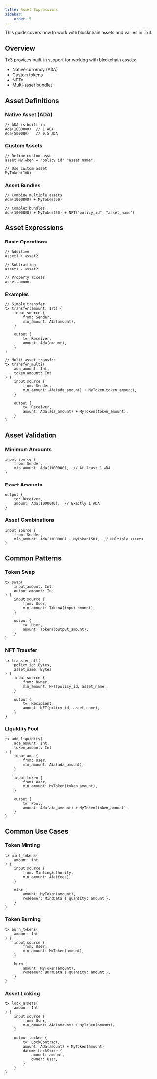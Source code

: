 ```yaml
---
title: Asset Expressions
sidebar:
    order: 5
---
```


This guide covers how to work with blockchain assets and values in Tx3.

## Overview

Tx3 provides built-in support for working with blockchain assets:

- Native currency (ADA)
- Custom tokens
- NFTs
- Multi-asset bundles

## Asset Definitions

### Native Asset (ADA)
```tx3
// ADA is built-in
Ada(1000000)  // 1 ADA
Ada(500000)   // 0.5 ADA
```

### Custom Assets
```tx3
// Define custom asset
asset MyToken = "policy_id" "asset_name";

// Use custom asset
MyToken(100)
```

### Asset Bundles
```tx3
// Combine multiple assets
Ada(1000000) + MyToken(50)

// Complex bundles
Ada(1000000) + MyToken(50) + NFT("policy_id", "asset_name")
```

## Asset Expressions

### Basic Operations
```tx3
// Addition
asset1 + asset2

// Subtraction
asset1 - asset2

// Property access
asset.amount
```

### Examples

```tx3
// Simple transfer
tx transfer(amount: Int) {
    input source {
        from: Sender,
        min_amount: Ada(amount),
    }
    
    output {
        to: Receiver,
        amount: Ada(amount),
    }
}

// Multi-asset transfer
tx transfer_multi(
    ada_amount: Int,
    token_amount: Int
) {
    input source {
        from: Sender,
        min_amount: Ada(ada_amount) + MyToken(token_amount),
    }
    
    output {
        to: Receiver,
        amount: Ada(ada_amount) + MyToken(token_amount),
    }
}
```

## Asset Validation

### Minimum Amounts
```tx3
input source {
    from: Sender,
    min_amount: Ada(1000000),  // At least 1 ADA
}
```

### Exact Amounts
```tx3
output {
    to: Receiver,
    amount: Ada(1000000),  // Exactly 1 ADA
}
```

### Asset Combinations
```tx3
input source {
    from: Sender,
    min_amount: Ada(1000000) + MyToken(50),  // Multiple assets
}
```

## Common Patterns

### Token Swap
```tx3
tx swap(
    input_amount: Int,
    output_amount: Int
) {
    input source {
        from: User,
        min_amount: TokenA(input_amount),
    }
    
    output {
        to: User,
        amount: TokenB(output_amount),
    }
}
```

### NFT Transfer
```tx3
tx transfer_nft(
    policy_id: Bytes,
    asset_name: Bytes
) {
    input source {
        from: Owner,
        min_amount: NFT(policy_id, asset_name),
    }
    
    output {
        to: Recipient,
        amount: NFT(policy_id, asset_name),
    }
}
```

### Liquidity Pool
```tx3
tx add_liquidity(
    ada_amount: Int,
    token_amount: Int
) {
    input ada {
        from: User,
        min_amount: Ada(ada_amount),
    }
    
    input token {
        from: User,
        min_amount: MyToken(token_amount),
    }
    
    output {
        to: Pool,
        amount: Ada(ada_amount) + MyToken(token_amount),
    }
}
```

## Common Use Cases

### Token Minting
```tx3
tx mint_tokens(
    amount: Int
) {
    input source {
        from: MintingAuthority,
        min_amount: Ada(fees),
    }
    
    mint {
        amount: MyToken(amount),
        redeemer: MintData { quantity: amount },
    }
}
```

### Token Burning
```tx3
tx burn_tokens(
    amount: Int
) {
    input source {
        from: User,
        min_amount: MyToken(amount),
    }
    
    burn {
        amount: MyToken(amount),
        redeemer: BurnData { quantity: amount },
    }
}
```

### Asset Locking
```tx3
tx lock_assets(
    amount: Int
) {
    input source {
        from: User,
        min_amount: Ada(amount) + MyToken(amount),
    }
    
    output locked {
        to: LockContract,
        amount: Ada(amount) + MyToken(amount),
        datum: LockState {
            amount: amount,
            owner: User,
        }
    }
}
```
